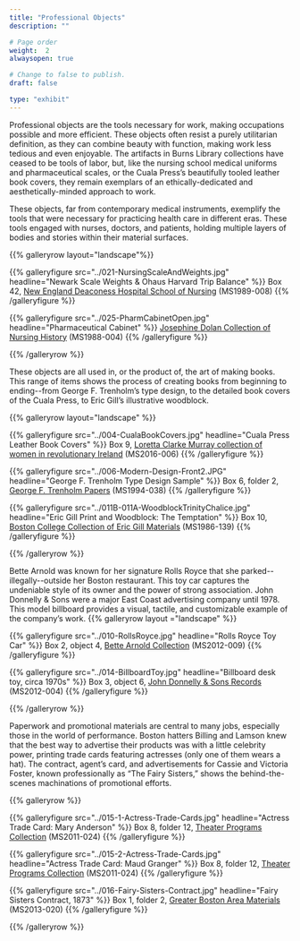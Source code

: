 ```yaml
---
title: "Professional Objects"
description: ""

# Page order
weight:  2
alwaysopen: true

# Change to false to publish.
draft: false

type: "exhibit"
---
```

Professional objects are the tools necessary for work, making occupations possible and more efficient. These objects often resist a purely utilitarian definition, as they can combine beauty with function, making work less tedious and even enjoyable. The artifacts in Burns Library collections have ceased to be tools of labor, but, like the nursing school medical uniforms and pharmaceutical scales, or the Cuala Press’s beautifully tooled leather book covers, they remain exemplars of an ethically-dedicated and aesthetically-minded approach to work.

These objects, far from contemporary medical instruments, exemplify the tools that were necessary for practicing health care in different eras. These tools engaged with nurses, doctors, and patients, holding multiple layers of bodies and stories within their material surfaces.

{{% galleryrow layout="landscape"%}}

{{% galleryfigure src="../021-NursingScaleAndWeights.jpg" headline="Newark Scale Weights & Ohaus Harvard Trip Balance" %}}
Box 42, [New England Deaconess Hospital School of Nursing](https://bc-primo.hosted.exlibrisgroup.com/permalink/f/l6ucgu/ALMA-BC21352763480001021) (MS1989-008)
{{% /galleryfigure %}}

{{% galleryfigure src="../025-PharmCabinetOpen.jpg" headline="Pharmaceutical Cabinet" %}}
[Josephine Dolan Collection of Nursing History](https://bc-primo.hosted.exlibrisgroup.com/permalink/f/l6ucgu/ALMA-BC21352781560001021) (MS1988-004)
{{% /galleryfigure %}}

{{% /galleryrow %}}

 These objects are all used in, or the product of, the art of making books. This range of items shows the process of creating books from beginning to ending--from George F. Trenholm’s type design, to the detailed book covers of the Cuala Press, to Eric Gill’s illustrative woodblock.

{{% galleryrow layout="landscape" %}}

{{% galleryfigure src="../004-CualaBookCovers.jpg" headline="Cuala Press Leather Book Covers" %}}
Box 9, [Loretta Clarke Murray collection of women in revolutionary Ireland](https://bc-primo.hosted.exlibrisgroup.com/permalink/f/l6ucgu/ALMA-BC21381862810001021) (MS2016-006)
{{% /galleryfigure %}}

{{% galleryfigure src="../006-Modern-Design-Front2.JPG" headline="George F. Trenholm Type Design Sample" %}}
Box 6, folder 2, [George F. Trenholm Papers](https://bc-primo.hosted.exlibrisgroup.com/permalink/f/l6ucgu/ALMA-BC21351132040001021) (MS1994-038)
{{% /galleryfigure %}}

{{% galleryfigure src="../011B-011A-WoodblockTrinityChalice.jpg" headline="Eric Gill Print and Woodblock: The Temptation" %}}
Box 10, [Boston College Collection of Eric Gill Materials](https://bc-primo.hosted.exlibrisgroup.com/permalink/f/l6ucgu/ALMA-BC21344683760001021) (MS1986-139)
{{% /galleryfigure %}}

{{% /galleryrow %}}

Bette Arnold was known for her signature Rolls Royce that she parked--illegally--outside her Boston restaurant. This toy car captures the undeniable style of its owner and the power of strong association. John Donnelly & Sons were a major East Coast advertising company until 1978. This model billboard provides a visual, tactile, and customizable example of the company’s work.
{{% galleryrow layout ="landscape" %}}

{{% galleryfigure src="../010-RollsRoyce.jpg" headline="Rolls Royce Toy Car" %}}
Box 2, object 4, [Bette Arnold Collection](https://bc-primo.hosted.exlibrisgroup.com/permalink/f/l6ucgu/ALMA-BC21420354730001021) (MS2012-009)
{{% /galleryfigure %}}

{{% galleryfigure src="../014-BillboardToy.jpg" headline="Billboard desk toy, circa 1970s" %}}
Box 3, object 6, [John Donnelly & Sons Records](https://bc-primo.hosted.exlibrisgroup.com/permalink/f/l6ucgu/ALMA-BC21420112970001021) (MS2012-004)
{{% /galleryfigure %}}

{{% /galleryrow %}}

Paperwork and promotional materials are central to many jobs, especially those in the world of performance. Boston hatters Billing and Lamson knew that the best way to advertise their products was with a little celebrity power, printing trade cards featuring actresses (only one of them wears a hat). The contract, agent’s card, and advertisements for Cassie and Victoria Foster, known professionally as “The Fairy Sisters,” shows the behind-the-scenes machinations of promotional efforts.

{{% galleryrow %}}

{{% galleryfigure src="../015-1-Actress-Trade-Cards.jpg" headline="Actress Trade Card: Mary Anderson" %}}
Box 8, folder 12, [Theater Programs Collection](https://bc-primo.hosted.exlibrisgroup.com/permalink/f/l6ucgu/ALMA-BC21421401050001021) (MS2011-024)
{{% /galleryfigure %}}

{{% galleryfigure src="../015-2-Actress-Trade-Cards.jpg" headline="Actress Trade Card: Maud Granger" %}}
Box 8, folder 12, [Theater Programs Collection](https://bc-primo.hosted.exlibrisgroup.com/permalink/f/l6ucgu/ALMA-BC21421401050001021) (MS2011-024)
{{% /galleryfigure %}}

{{% galleryfigure src="../016-Fairy-Sisters-Contract.jpg" headline="Fairy Sisters Contract, 1873" %}}
Box 1, folder 2, [Greater Boston Area Materials](https://bc-primo.hosted.exlibrisgroup.com/permalink/f/l6ucgu/ALMA-BC21429780640001021) (MS2013-020)
{{% /galleryfigure %}}

{{% /galleryrow %}}
